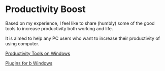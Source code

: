 # Productivity Boost

Based on my experience, I feel like to share (humbly) some of the good tools to increase productivity both working and life.

It is aimed to help any PC users who want to increase their productivity of using computer.

[Productivity Tools on Windows](tools_windows.md)

[Plugins for b Windows](plugin_browser.md)
